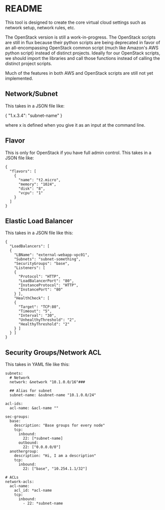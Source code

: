 README
======
This tool is designed to create the core virtual cloud settings such as network
setup, network rules, etc.

The OpenStack version is still a work-in-progress. The OpenStack scripts are
still in flux because their python scripts are being deprecated in favor of an
all-encompassing OpenStack common script (much like Amazon's AWS python script)
instead of distinct projects. Ideally for our OpenStack scripts, we should
import the libraries and call those functions instead of calling the distinct
project scripts.

Much of the features in both AWS and OpenStack scripts are still not yet
implemented.

Network/Subnet
--------------
This takes in a JSON file like:

{
  "1.x.3.4": "subnet-name"
}

where x is defined when you give it as an input at the command line.

Flavor
------
This is only for OpenStack if you have full admin control. This takes in a JSON
file like:

```
{
  "flavors": [
    {
      "name": "t2.micro",
      "memory": "1024",
      "disk": "8",
      "vcpu": "1"
    }
  ]
}
```

Elastic Load Balancer
---------------------
This takes in a JSON file like this:

```
{
  "LoadBalancers": [
  {
    "LBName": "external-webapp-vpc01",
    "Subnets": "subnet-something",
    "SecurityGroups": "base",
    "Listeners": [
    {
      "Protocol": "HTTP",
      "LoadBalancerPort": "80",
      "InstanceProtocol": "HTTP",
      "InstancePort": "80"
    } ],
    "HealthCheck": [
    {
      "Target": "TCP:80",
      "Timeout": "5",
      "Interval": "30",
      "UnhealthyThreshold": "2",
      "HealthyThreshold": "2"
    } ]
  } ]
}
```

Security Groups/Network ACL
---------------------------
This takes in YAML file like this:

```
subnets:
  # Network
  network: &network "10.1.0.0/16"###

  ## Alias for subnet
  subnet-name: &subnet-name "10.1.0.0/24"

acl-ids:
  acl-name: &acl-name ""

sec-groups:
  base:
    description: "Base groups for every node"
    tcp:
      inbound:
        22: [*subnet-name]
      outbound:
        22: ["0.0.0.0/0"]
  anothergroup:
    description: "Hi, I am a description"
    tcp:
      inbound:
        22: ["base", "10.254.1.1/32"]

# ACLs
network-acls:
  acl-name:
    acl_id: *acl-name
    tcp:
      inbound:
        - 22: *subnet-name
```
